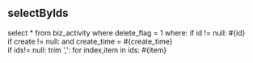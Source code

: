 ## selectByIds
select * from biz_activity where delete_flag = 1
where:
  if id != null:
     #{id}   
  if create != null:
     and create_time = #{create_time}      
  if ids!= null:
    trim ',':
      for index,item in ids:
        #{item} 